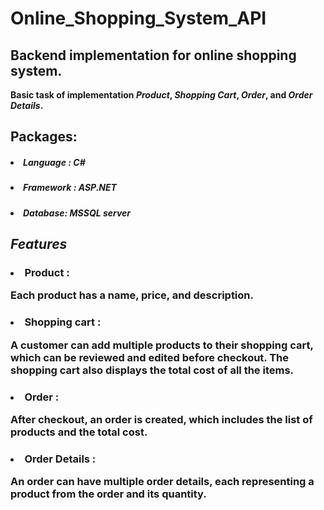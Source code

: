 # Online_Shopping_System_API
<h2>Backend implementation for online shopping system.</h2>
<b>Basic task of implementation <i>Product</i>, <i>Shopping Cart</i>, <i>Order</i>, and <i>Order Details</i>.</b>
<h2>Packages:</h2>
<h5><li>Language : C#</li></h5>
<h5><li>Framework : ASP.NET</li></h5>
<h5><li>Database: MSSQL server</li></h5>

<h2><i>Features</i></h2>
<h3><li>Product : <p>Each product has a name, price, and description.</p></li></h3>
<h3><li>Shopping cart : <p>A customer can add multiple products to their shopping cart, which
can be reviewed and edited before checkout. The shopping cart also displays the
  total cost of all the items.</p></li></h3>
<h3><li>Order : <p>After checkout, an order is created, which includes the list of products and
the total cost.</p></li></h3>
<h3><li>Order Details : <p>An order can have multiple order details, each representing a
product from the order and its quantity.</p></li></h3>

